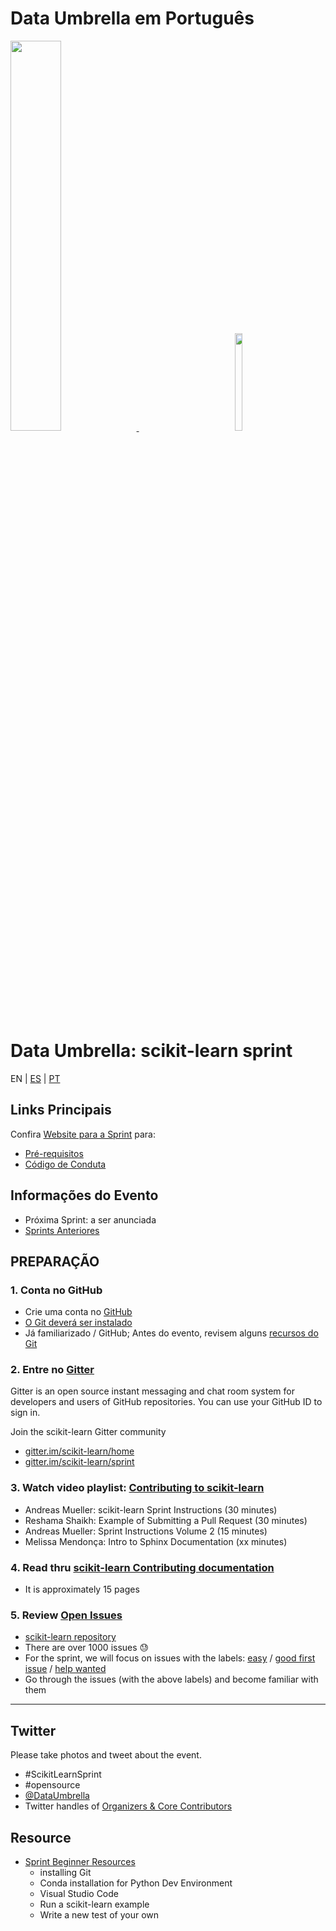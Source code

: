 # Data Umbrella em Português

<p float="left">
 <a href="https://www.dataumbrella.org" target="_blank"> <img src="images/full logo-transparent copy.png" height="40%" width="40%" /> </a>
  <img  width="150" />
   <a href="https://github.com/scikit-learn" target="_blank"> <img src="images/scikit-learn-logo-notext.png" width="15%" height="20%" />  </a>
</p>

# Data Umbrella: scikit-learn sprint

EN | [ES](es/) | [PT](pt/)

## Links Principais

Confira [Website para a Sprint](https://afme2021.dataumbrella.org) para:

- [Pré-requisitos](https://afme2021.dataumbrella.org/about/prep-work)
- [Código de Conduta](https://www.dataumbrella.org/about/code-of-conduct)

## Informações do Evento

- Próxima Sprint: a ser anunciada
- [Sprints Anteriores](https://www.dataumbrella.org/open-source/sprints)

## PREPARAÇÃO

### 1. Conta no GitHub

- Crie uma conta no [GitHub](https://github.com/)
- [O Git deverá ser instalado](https://git-scm.com/book/en/v2/Getting-Started-Installing-Git)
- Já familiarizado / GitHub; Antes do evento, revisem alguns [recursos do Git](https://github.com/reshamas/git-intro-workshop/blob/master/extra_resources/resource_git_tutorials.md)

### 2. Entre no [Gitter](https://gitter.im)

Gitter is an open source instant messaging and chat room system for developers and users of GitHub repositories. You can use your GitHub ID to sign in.

Join the scikit-learn Gitter community

- [gitter.im/scikit-learn/home](https://gitter.im/scikit-learn/home)
- [gitter.im/scikit-learn/sprint](https://gitter.im/scikit-learn/sprint)

### 3. Watch video playlist: [Contributing to scikit-learn](https://www.youtube.com/playlist?list=PLBKcU7Ik-ir-b1fwjNabO3b8ebs9ez5ga)

- Andreas Mueller: scikit-learn Sprint Instructions (30 minutes)
- Reshama Shaikh: Example of Submitting a Pull Request (30 minutes)
- Andreas Mueller: Sprint Instructions Volume 2 (15 minutes)
- Melissa Mendonça: Intro to Sphinx Documentation (xx minutes)

### 4. Read thru [scikit-learn Contributing documentation](http://scikit-learn.org/stable/developers/contributing.html)

- It is approximately 15 pages

### 5. Review [Open Issues](https://github.com/scikit-learn/scikit-learn/issues)

- [scikit-learn repository](https://github.com/scikit-learn/scikit-learn)
- There are over 1000 issues :sweat:
- For the sprint, we will focus on issues with the labels: [easy](https://github.com/scikit-learn/scikit-learn/issues?q=is%3Aissue+is%3Aopen+label%3AEasy) / [good first issue](https://github.com/scikit-learn/scikit-learn/issues?q=is%3Aissue+is%3Aopen+label%3A"good+first+issue") / [help wanted](https://github.com/scikit-learn/scikit-learn/issues?q=is%3Aissue+is%3Aopen+label%3A"help+wanted")
- Go through the issues (with the above labels) and become familiar with them

---

## Twitter

Please take photos and tweet about the event.

- #ScikitLearnSprint
- #opensource
- [@DataUmbrella](https://twitter.com/DataUmbrella)
- Twitter handles of [Organizers & Core Contributors](https://afme2021.dataumbrella.org/organizers)

## Resource

- [Sprint Beginner Resources](https://github.com/scikit-learn-inria-fondation/ParisSprintJanuary2020/blob/master/workshop.md)
  - installing Git
  - Conda installation for Python Dev Environment
  - Visual Studio Code
  - Run a scikit-learn example
  - Write a new test of your own
